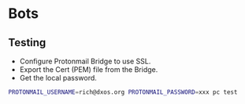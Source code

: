 # Bots

## Testing

- Configure Protonmail Bridge to use SSL.
- Export the Cert (PEM) file from the Bridge.
- Get the local password.

```bash
PROTONMAIL_USERNAME=rich@dxos.org PROTONMAIL_PASSWORD=xxx pc test
```
